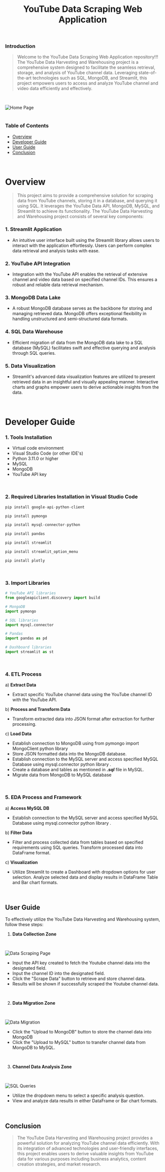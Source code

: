 # <div align="center"> YouTube Data Scraping Web Application </font> </div>
</br>

### Introduction

>Welcome to the YouTube Data Scraping Web Application repository!!!
>The YouTube Data Harvesting and Warehousing project is a comprehensive system designed to facilitate the seamless retrieval, storage, and analysis of YouTube channel data. Leveraging state-of-the-art technologies such as SQL, MongoDB, and Streamlit, this project empowers users to access and analyze YouTube channel and video data efficiently and effectively.
</br>

![Home Page](https://github.com/BalaKrishnanCodeSpace/YouTube_Data_Harvesting/raw/main/Home%20Page.JPG)
</br>
</br>

### Table of Contents

- [Overview](#overview)
- [Developer Guide](#developer-guide)
- [User Guide](#user-guide)
- [Conclusion](#conclusion)

</br>

# Overview

> This project aims to provide a comprehensive solution for scraping data from YouTube channels, storing it in a database, and querying it using SQL. It leverages the YouTube Data API, MongoDB, MySQL, and Streamlit to achieve its functionality. The YouTube Data Harvesting and Warehousing project consists of several key components:

### 1. Streamlit Application
   - An intuitive user interface built using the Streamlit library allows users to interact with the application effortlessly. Users can perform complex data retrieval and analysis tasks with ease.

### 2. YouTube API Integration
   - Integration with the YouTube API enables the retrieval of extensive channel and video data based on specified channel IDs. This ensures a robust and reliable data retrieval mechanism.

### 3. MongoDB Data Lake
   - A robust MongoDB database serves as the backbone for storing and managing retrieved data. MongoDB offers exceptional flexibility in handling unstructured and semi-structured data formats.

### 4. SQL Data Warehouse
   - Efficient migration of data from the MongoDB data lake to a SQL database (MySQL) facilitates swift and effective querying and analysis through SQL queries.

### 5. Data Visualization
   - Streamlit's advanced data visualization features are utilized to present retrieved data in an insightful and visually appealing manner. Interactive charts and graphs empower users to derive actionable insights from the data.
</br>


# Developer Guide  

### 1. Tools Installation
   * Virtual code environment
   * Visual Studio Code (or other IDE's)
   * Python 3.11.0 or higher
   * MySQL
   * MongoDB
   * YouTube API key
</br>

### 2. Required Libraries Installation in Visual Studio Code
```python
pip install google-api-python-client
```
```python
pip install pymongo
```
```python
pip install mysql-connector-python
```
```python
pip install pandas
```
```python
pip install streamlit
```
```python
pip install streamlit_option_menu
```
```python
pip install plotly
```
</br>


### 3. Import Libraries
```python
# YouTube API libraries
from googleapiclient.discovery import build

# MongoDB
import pymongo

# SQL libraries
import mysql.connector

# Pandas
import pandas as pd

# Dashboard libraries
import streamlit as st
```
</br>


### 4. ETL Process

a) **Extract Data**
   - Extract specific YouTube channel data using the YouTube channel ID with the YouTube API.

b) **Process and Transform Data**
   - Transform extracted data into JSON format after extraction for further processing.

c) **Load Data**
   - Establish connection to MongoDB using from pymongo import MongoClient python library
   - Store JSON formatted data into the MongoDB database.
   - Establish connection to the MySQL server and access specified MySQL Database using mysql.connector python library .
   - Create a database and tables as mentioned in <i><b>.sql</b></i> file in MySQL.
   - Migrate data from MongoDB to MySQL database
</br>


### 5. EDA Process and Framework

a) **Access MySQL DB**
   - Establish connection to the MySQL server and access specified MySQL Database using mysql.connector python library .

b) **Filter Data**
   - Filter and process collected data from tables based on specified requirements using SQL queries. Transform processed data into DataFrame format.

c) **Visualization**
   - Utilize Streamlit to create a Dashboard with dropdown options for user selection. Analyze selected data and display results in DataFrame Table and Bar chart formats.
</br>

## User Guide
<p>To effectively utilize the YouTube Data Harvesting and Warehousing system, follow these steps:
</br>

1. **Data Collection Zone**
</br>

![Data Scraping Page](https://github.com/BalaKrishnanCodeSpace/YouTube_Data_Harvesting/raw/main/Data%20Scraping%20Page.JPG)
   - Input the API key created to fetch the Youtube channel data into the designated field.
   - Input the channel ID into the designated field.
   - Click the "Scrape Data" button to retrieve and store channel data.
   - Results will be shown if successfully scraped the Youtube channel data.
</br>

2. **Data Migration Zone**
</br>

![Data Migration](https://github.com/BalaKrishnanCodeSpace/YouTube_Data_Harvesting/raw/main/Data%20Migration.JPG)
   - Click the "Upload to MongoDB" button to store the channel data into MongoDB
   - Click the "Upload to MySQL" button to transfer channel data from MongoDB to MySQL.
</br>

3. **Channel Data Analysis Zone**
</br>

![SQL Queries](https://github.com/BalaKrishnanCodeSpace/YouTube_Data_Harvesting/raw/main/SQL%20Queries.JPG)
   - Utilize the dropdown menu to select a specific analysis question.
   - View and analyze data results in either DataFrame or Bar chart formats.
</br>

## Conclusion

>The YouTube Data Harvesting and Warehousing project provides a powerful solution for analyzing YouTube channel data efficiently. With its integration of advanced technologies and user-friendly interfaces, this project enables users to derive valuable insights from YouTube data for various purposes including business analytics, content creation strategies, and market research.
